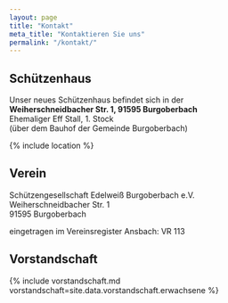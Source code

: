 ```yaml
---
layout: page
title: "Kontakt"
meta_title: "Kontaktieren Sie uns"
permalink: "/kontakt/"
---
```

## Schützenhaus
Unser neues Schützenhaus befindet sich in der  
**Weiherschneidbacher Str. 1, 91595 Burgoberbach**  
Ehemaliger Eff Stall, 1. Stock  
(über dem Bauhof der Gemeinde Burgoberbach)

{% include location %}

## Verein
Schützengesellschaft Edelweiß Burgoberbach e.V.  
Weiherschneidbacher Str. 1  
91595 Burgoberbach

eingetragen im Vereinsregister Ansbach: VR 113

## Vorstandschaft

{% include vorstandschaft.md vorstandschaft=site.data.vorstandschaft.erwachsene %}
